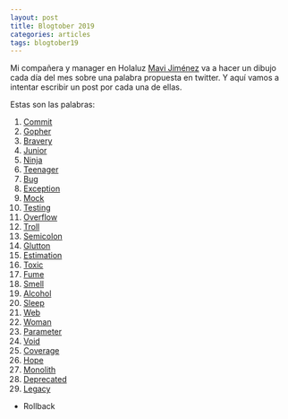 ```yaml
---
layout: post
title: Blogtober 2019
categories: articles
tags: blogtober19
---
```


Mi compañera y manager en Holaluz [Mavi Jiménez](https://twitter.com/Linkita) va a hacer un dibujo cada día del mes sobre una palabra propuesta en twitter. Y aquí vamos a intentar escribir un post por cada una de ellas.

Estas son las palabras:

1. [Commit](/blogtober19-commit)
2. [Gopher](/blogtober19-gopher)
3. [Bravery](/blogtober19-bravery)
4. [Junior](/blogtober19-junior)
5. [Ninja](/blogtober19-ninja)
6. [Teenager](/blogtober19-teenager)
7. [Bug](/blogtober19-bug)
8. [Exception](/blogtober19-exception)
9. [Mock](/blogtober19-mock)
10. [Testing](/blogtober19-testing)
11. [Overflow](/blogtober19-overflow)
12. [Troll](/blogtober19-troll)
13. [Semicolon](/blogtober19-semicolon)
14. [Glutton](/blogtober19-glutton)
15. [Estimation](/blogtober19-estimate)
16. [Toxic](/blogtober19-toxic)
17. [Fume](/blogtober19-fume)
18. [Smell](/blogtober19-smell)
19. [Alcohol](/blogtober19-alcohol)
20. [Sleep](/blogtober19-sleep)
21. [Web](/blogtober19-web)
22. [Woman](/blogtober19-woman)
23. [Parameter](/blogtober19-parameter)
24. [Void](/blogtober19-void)
25. [Coverage](/blogtober19-coverage)
26. [Hope](/blogtober19-hope)
27. [Monolith](/blogtober19-monolith)
28. [Deprecated](/blogtober19-deprecated)
29. [Legacy](/blogtober19-legacy)

* Rollback


